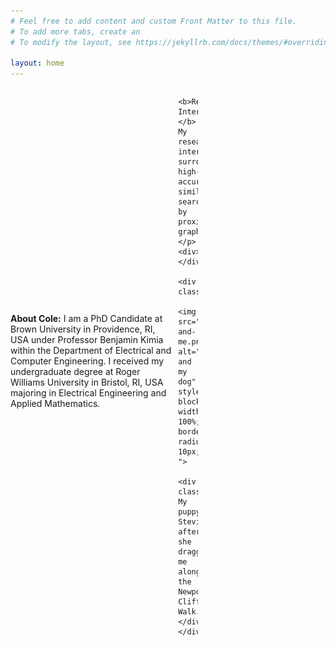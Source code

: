 ```yaml
---
# Feel free to add content and custom Front Matter to this file.
# To add more tabs, create an
# To modify the layout, see https://jekyllrb.com/docs/themes/#overriding-theme-defaults

layout: home
---
```


<div class="container" style="display: grid; align-items: center; grid-template-columns: 8fr 1fr 6fr; column-gap: 10px;">
    <p> 
    <b>About Cole:</b> I am a PhD Candidate at Brown University in Providence, RI, USA under Professor 
    Benjamin Kimia within the Department of Electrical and Computer Engineering. I received my undergraduate degree at 
    Roger Williams University in Bristol, RI, USA majoring in Electrical Engineering and Applied Mathematics. <br>
    <br>

    <b>Research Interests:</b> My research interests surround high-accuracy similarity search by proximity graphs.
    </p>
    <div></div>

    <div class="polaroid">
        <img src="assets/stevie/stevie-and-me.png" alt="me and my dog" style="display: block; width: 100%; border-radius: 10px; ">
        <div class="caption"> My puppy, Stevie, after she dragged me along the Newport Cliff Walk.</div>
    </div>
</div>

